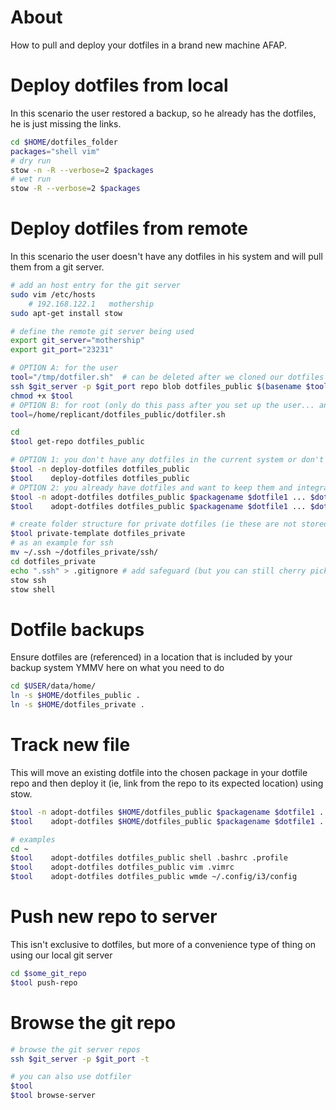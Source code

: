 # About

How to pull and deploy your dotfiles in a brand new machine AFAP.

# Deploy dotfiles from local
In this scenario the user restored a backup, so he already has the dotfiles, he is just missing the links.

```bash
cd $HOME/dotfiles_folder
packages="shell vim"
# dry run
stow -n -R --verbose=2 $packages
# wet run
stow -R --verbose=2 $packages
```

# Deploy dotfiles from remote
In this scenario the user doesn't have any dotfiles in his system and will pull them from a git server.

```bash
# add an host entry for the git server
sudo vim /etc/hosts
    # 192.168.122.1   mothership
sudo apt-get install stow

# define the remote git server being used
export git_server="mothership"
export git_port="23231"

# OPTION A: for the user
tool="/tmp/dotfiler.sh"  # can be deleted after we cloned our dotfiles
ssh $git_server -p $git_port repo blob dotfiles_public $(basename $tool) > $tool
chmod +x $tool
# OPTION B: for root (only do this pass after you set up the user... and assuming that user isn't compromised!)
tool=/home/replicant/dotfiles_public/dotfiler.sh

cd
$tool get-repo dotfiles_public

# OPTION 1: you don't have any dotfiles in the current system or don't mind overwriting them
$tool -n deploy-dotfiles dotfiles_public
$tool    deploy-dotfiles dotfiles_public
# OPTION 2: you already have dotfiles and want to keep them and integrate them with the dotfiles repo (packagename can be something like `vim`, `shell`, `wmde`)
$tool -n adopt-dotfiles dotfiles_public $packagename $dotfile1 ... $dotfileN
$tool    adopt-dotfiles dotfiles_public $packagename $dotfile1 ... $dotfileN

# create folder structure for private dotfiles (ie these are not stored in the remote git server). It doesn't stow anything automatically, you have to do it manually
$tool private-template dotfiles_private
# as an example for ssh
mv ~/.ssh ~/dotfiles_private/ssh/
cd dotfiles_private
echo ".ssh" > .gitignore # add safeguard (but you can still cherry pick files to git add)
stow ssh
stow shell
```

# Dotfile backups
Ensure dotfiles are (referenced) in a location that is included by your backup system
YMMV here on what you need to do
```bash
cd $USER/data/home/
ln -s $HOME/dotfiles_public .
ln -s $HOME/dotfiles_private .
```


# Track new file
This will move an existing dotfile into the chosen package in your dotfile repo and then deploy it (ie, link from the repo to its expected location) using stow.
```bash
$tool -n adopt-dotfiles $HOME/dotfiles_public $packagename $dotfile1 ... $dotfileN
$tool    adopt-dotfiles $HOME/dotfiles_public $packagename $dotfile1 ... $dotfileN

# examples
cd ~
$tool    adopt-dotfiles dotfiles_public shell .bashrc .profile
$tool    adopt-dotfiles dotfiles_public vim .vimrc
$tool    adopt-dotfiles dotfiles_public wmde ~/.config/i3/config
```


# Push new repo to server
This isn't exclusive to dotfiles, but more of a convenience type of thing on using our local git server
```bash
cd $some_git_repo
$tool push-repo
```

# Browse the git repo
```bash
# browse the git server repos
ssh $git_server -p $git_port -t

# you can also use dotfiler
$tool
$tool browse-server
```


